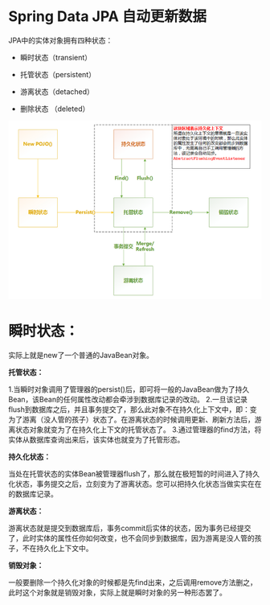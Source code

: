 # Spring Data JPA 自动更新数据

JPA中的实体对象拥有四种状态：

- 瞬时状态（transient）

- 托管状态（persistent）

- 游离状态（detached）

- 删除状态 （deleted）

  



  



![](https://github.com/SN1997/Zjyc-document/blob/master/picture/1557053311860.png)

# **瞬时状态：**

实际上就是new了一个普通的JavaBean对象。

**托管状态：**

1.当瞬时对象调用了管理器的persist()后，即可将一般的JavaBean做为了持久Bean，该Bean的任何属性改动都会牵涉到数据库记录的改动。
2.一旦该记录flush到数据库之后，并且事务提交了，那么此对象不在持久化上下文中，即：变为了游离（没人管的孩子）状态了。在游离状态的时候调用更新、刷新方法后，游离状态对象就变为了在持久化上下文的托管状态了。
3.通过管理器的find方法，将实体从数据库查询出来后，该实体也就变为了托管形态。

**持久化状态：**

当处在托管状态的实体Bean被管理器flush了，那么就在极短暂的时间进入了持久化状态，事务提交之后，立刻变为了游离状态。您可以把持久化状态当做实实在在的数据库记录。

**游离状态：**

游离状态就是提交到数据库后，事务commit后实体的状态，因为事务已经提交了，此时实体的属性任你如何改变，也不会同步到数据库，因为游离是没人管的孩子，不在持久化上下文中。

 

**销毁对象：**

一般要删除一个持久化对象的时候都是先find出来，之后调用remove方法删之，此时这个对象就是销毁对象，实际上就是瞬时对象的另一种形态罢了。
